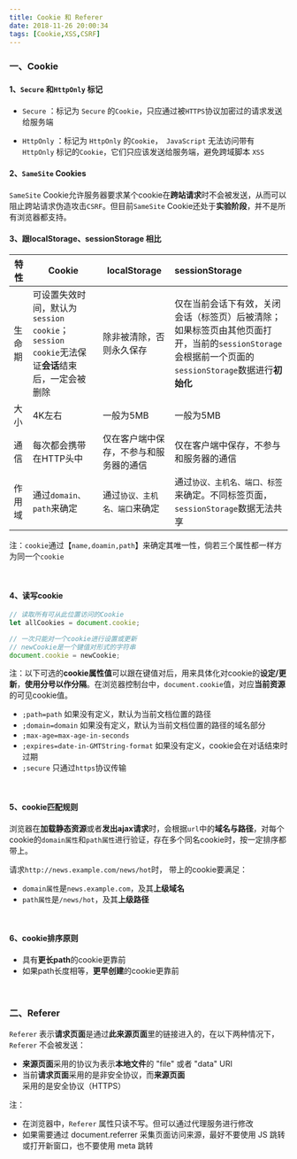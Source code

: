 ```yaml
---
title: Cookie 和 Referer
date: 2018-11-26 20:00:34
tags: [Cookie,XSS,CSRF]
---
```


### 一、Cookie

#### 1、`Secure` 和`HttpOnly` 标记

-  `Secure` ：标记为 `Secure` 的`Cookie`，只应通过被`HTTPS`协议加密过的请求发送给服务端

- `HttpOnly` ：标记为 `HttpOnly` 的`Cookie`，` JavaScript` 无法访问带有 `HttpOnly` 标记的`Cookie`，它们只应该发送给服务端，避免跨域脚本 `XSS` 



#### 2、`SameSite` Cookies

`SameSite` Cookie允许服务器要求某个cookie在**跨站请求**时不会被发送，从而可以阻止跨站请求伪造攻击`CSRF`。但目前`SameSite` Cookie还处于**实验阶段**，并不是所有浏览器都支持。 

<!--more-->



#### 3、跟localStorage、sessionStorage 相比

| 特性   | Cookie                                                       | localStorage                           | sessionStorage                                               |
| ------ | ------------------------------------------------------------ | -------------------------------------- | :----------------------------------------------------------- |
| 生命期 | 可设置失效时间，默认为`session cookie`；`session cookie`无法保证**会话**结束后，一定会被删除 | 除非被清除，否则永久保存               | 仅在当前会话下有效，关闭会话（标签页）后被清除；如果标签页由其他页面打开，当前的`sessionStorage`会根据前一个页面的`sessionStorage`数据进行**初始化** |
| 大小   | 4K左右                                                       | 一般为5MB                              | 一般为5MB                                                    |
| 通信   | 每次都会携带在HTTP头中                                       | 仅在客户端中保存，不参与和服务器的通信 | 仅在客户端中保存，不参与和服务器的通信                       |
| 作用域 | 通过`domain、path`来确定                                     | 通过`协议、主机名、端口`来确定         | 通过`协议、主机名、端口、标签`来确定。不同标签页面，`sessionStorage`数据无法共享 |

注：`cookie`通过【`name,doamin,path`】来确定其唯一性，倘若三个属性都一样方为同一个`cookie`

<br/>



#### 4、读写cookie

```js
// 读取所有可从此位置访问的Cookie
let allCookies = document.cookie;

// 一次只能对一个cookie进行设置或更新
// newCookie是一个键值对形式的字符串
document.cookie = newCookie;
```

注：以下可选的**cookie属性值**可以跟在键值对后，用来具体化对cookie的**设定/更新**，**使用分号以作分隔**。在浏览器控制台中，`document.cookie`值，对应**当前资源**的可见cookie值。

- `;path=path` 如果没有定义，默认为当前文档位置的路径
- `;domain=domain` 如果没有定义，默认为当前文档位置的路径的域名部分
- `;max-age=max-age-in-seconds`
- `;expires=date-in-GMTString-format` 如果没有定义，cookie会在对话结束时过期
- `;secure` 只通过`https`协议传输

<br/>



#### 5、cookie匹配规则

浏览器在**加载静态资源**或者**发出ajax请求**时，会根据`url`中的**域名与路径**，对每个cookie的`domain属性`和`path属性`进行验证，存在多个同名cookie时，按一定排序都带上。

请求`http://news.example.com/news/hot`时， 带上的cookie要满足：

- `domain属性`是`news.example.com`，及其**上级域名**
- `path属性`是`/news/hot`，及其**上级路径**

<br/>



#### 6、cookie排序原则

- 具有**更长path**的cookie更靠前
- 如果path长度相等，**更早创建**的cookie更靠前

<br/>



### 二、Referer

`Referer` 表示**请求页面**是通过**此来源页面**里的链接进入的，在以下两种情况下，`Referer` 不会被发送：

- **来源页面**采用的协议为表示**本地文件**的 "file" 或者 "data" URI
- 当前**请求页面**采用的是非安全协议，而**来源页面**采用的是安全协议（HTTPS）

注：

- 在浏览器中，`Referer` 属性只读不写。但可以通过代理服务进行修改
- 如果需要通过 document.referrer 采集页面访问来源，最好不要使用 JS 跳转或打开新窗口，也不要使用 meta 跳转

<br/>
